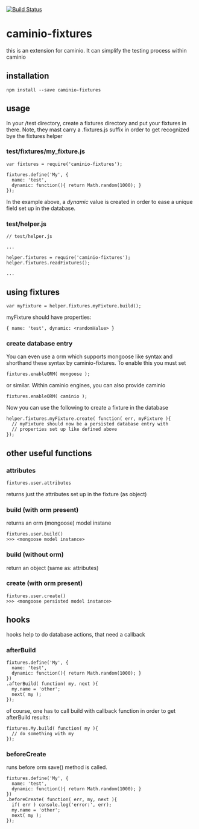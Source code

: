 [![Build Status](https://travis-ci.org/tastenwerk/caminio-fixtures.png)](https://travis-ci.org/tastenwerk/caminio-fixtures)

# caminio-fixtures

this is an extension for caminio. It can simplify the testing process
within caminio

## installation

    npm install --save caminio-fixtures

## usage

In your /test directory, create a fixtures directory and put
your fixtures in there. Note, they mast carry a .fixtures.js suffix
in order to get recognized bye the fixtures helper

### test/fixtures/my_fixture.js

    var fixtures = require('caminio-fixtures');
    
    fixtures.define('My', {
      name: 'test',
      dynamic: function(){ return Math.random(1000); }
    });

In the example above, a *dynamic* value is created in order to ease a
unique field set up in the database.

### test/helper.js

    // test/helper.js
    
    ...

    helper.fixtures = require('caminio-fixtures');
    helper.fixtures.readFixtures();
    
    ...

## using fixtures

    var myFixture = helper.fixtures.myFixture.build();

myFixture should have properties:

    { name: 'test', dynamic: <randomValue> }

### create database entry

You can even use a orm which supports mongoose like syntax and shorthand
these syntax by caminio-fixtures. To enable this you must set

    fixtures.enableORM( mongoose );

or similar. Within caminio engines, you can also provide caminio 

    fixtures.enableORM( caminio );

Now you can use the following to create a fixture in the database

    helper.fixtures.myFixture.create( function( err, myFixture ){
      // myFixture should now be a persisted database entry with
      // properties set up like defined above
    });

## other useful functions

### attributes

    fixtures.user.attributes

returns just the attributes set up in the fixture (as object)

### build (with orm present)

returns an orm (mongoose) model instane

    fixtures.user.build()
    >>> <mongoose model instance>

### build (without orm)

return an object (same as: attributes)

### create (with orm present)

    fixtures.user.create()
    >>> <mongoose persisted model instance>

## hooks

hooks help to do database actions, that need a callback

### afterBuild

    fixtures.define('My', {
      name: 'test',
      dynamic: function(){ return Math.random(1000); }
    })
    .afterBuild( function( my, next ){
      my.name = 'other';  
      next( my );
    });

of course, one has to call build with callback function in order
to get afterBuild results:

    fixtures.My.build( function( my ){
      // do something with my
    });

### beforeCreate

runs before orm save() method is called.

    fixtures.define('My', {
      name: 'test',
      dynamic: function(){ return Math.random(1000); }
    })
    .beforeCreate( function( err, my, next ){
      if( err ) console.log('error:', err);
      my.name = 'other';  
      next( my );
    });


